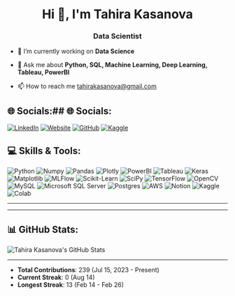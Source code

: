 <h1 align="center">Hi 👋, I'm Tahira Kasanova</h1>
<h3 align="center">Data Scientist</h3>

- 🎯 I’m currently working on **Data Science**
  
- 💬 Ask me about **Python, SQL, Machine Learning, Deep Learning, Tableau, PowerBI**

- 📫 How to reach me [tahirakasanova@gmail.com](mailto:tahirakasanova@gmail.com)

<!---
TKasanova/TKasanova is a ✨ special ✨ repository because its `README.md` (this file) appears on your GitHub profile.
You can click the Preview link to take a look at your changes.
--->



## 🌐 Socials:## 🌐 Socials:
[![LinkedIn](https://img.shields.io/badge/LinkedIn-blue?style=for-the-badge&logo=linkedin)](https://www.linkedin.com/in/tahirakasanova)
[![Website](https://img.shields.io/badge/Website-black?style=for-the-badge&logo=google-chrome&logoColor=white)](https://thekasanova.com/)
[![GitHub](https://img.shields.io/badge/GitHub-100000?style=for-the-badge&logo=github&logoColor=white)](https://github.com/TKasanova)
[![Kaggle](https://img.shields.io/badge/Kaggle-blue?style=for-the-badge&logo=kaggle)](https://www.kaggle.com/tahirakasanova)



## 💻 Skills & Tools:
![Python](https://img.shields.io/badge/Python-blue?style=for-the-badge&logo=python)
![Numpy](https://img.shields.io/badge/Numpy-purple?style=for-the-badge&logo=numpy)
![Pandas](https://img.shields.io/badge/Pandas-blue?style=for-the-badge&logo=pandas)
![Plotly](https://img.shields.io/badge/Plotly-blue?style=for-the-badge&logo=plotly)
![PowerBI](https://img.shields.io/badge/PowerBI-yellow?style=for-the-badge&logo=powerbi)
![Tableau](https://img.shields.io/badge/-Tableau-E97627?style=flat&logo=tableau&logoColor=white)
![Keras](https://img.shields.io/badge/Keras-red?style=for-the-badge&logo=keras)
![Matplotlib](https://img.shields.io/badge/Matplotlib-blue?style=for-the-badge&logo=matplotlib)
![MLFlow](https://img.shields.io/badge/MLFlow-green?style=for-the-badge&logo=mlflow)
![Scikit-Learn](https://img.shields.io/badge/ScikitLearn-orange?style=for-the-badge&logo=scikit-learn)
![SciPy](https://img.shields.io/badge/SciPy-blue?style=for-the-badge&logo=scipy)
![TensorFlow](https://img.shields.io/badge/TensorFlow-orange?style=for-the-badge&logo=tensorflow)
![OpenCV](https://img.shields.io/badge/OpenCV-green?style=for-the-badge&logo=opencv)
![MySQL](https://img.shields.io/badge/-MySQL-4479A1?style=flat&logo=mysql&logoColor=white)
![Microsoft SQL Server](https://img.shields.io/badge/MicrosoftSQLServer-red?style=for-the-badge&logo=microsoftsqlserver)
![Postgres](https://img.shields.io/badge/Postgres-blue?style=for-the-badge&logo=postgresql)
![AWS](https://img.shields.io/badge/-AWS-232F3E?style=flat&logo=amazon-aws&logoColor=white)
![Notion](https://img.shields.io/badge/Notion-black?style=for-the-badge&logo=notion)
![Kaggle](https://img.shields.io/badge/Kaggle-blue?style=for-the-badge&logo=kaggle)
![Colab](https://img.shields.io/badge/Google%20Colab-F9AB00?style=for-the-badge&logo=googlecolab&color=525252)



---
---

## 📊 GitHub Stats:

![Tahira Kasanova's GitHub Stats](https://github-readme-stats.vercel.app/api?username=ocak&show_icons=true&theme=radical)

---

- **Total Contributions**: 239 (Jul 15, 2023 - Present)
- **Current Streak**: 0 (Aug 14)
- **Longest Streak**: 13 (Feb 14 - Feb 26)
